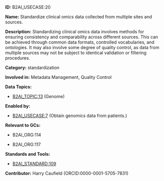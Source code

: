 **ID:** B2AI_USECASE:20

**Name:** Standardize clinical omics data collected from multiple sites and sources.

**Description:** Standardizing clinical omics data involves methods for ensuring consistency and comparability across different sources. This can be achieved through common data formats, controlled vocabularies, and ontologies. It may also involve some degree of quality control, as data from multiple sources may not be subject to identical validation or filtering procedures.

**Category:** standardization

**Involved in:** Metadata Management, Quality Control

**Data Topics:**

- [B2AI_TOPIC:13](../topics/Genome.markdown) (Genome)

**Enabled by:**

- [B2AI_USECASE:7](../usecases/obtain-genomics-data-from-patients.markdown) (Obtain genomics data from patients.)

**Relevant to GCs:**

- B2AI_ORG:114

- B2AI_ORG:117

**Standards and Tools:**

- [B2AI_STANDARD:109](https://b2ai.standards.synapse.org/Explore/Standard/DetailsPage?id=B2AI_STANDARD:109)

**Contributor:** Harry Caufield
 (ORCID:0000-0001-5705-7831)

